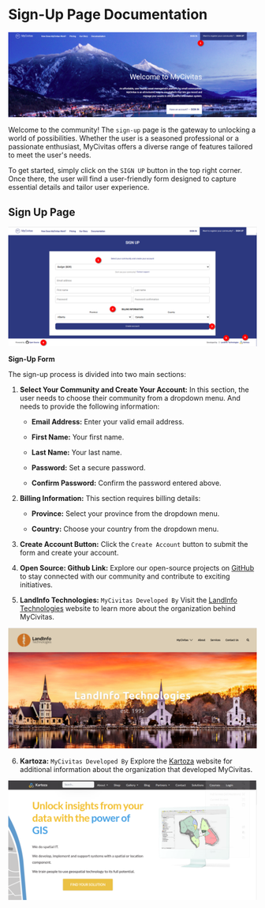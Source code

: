# Sign-Up Page Documentation

![sign up option](./img/sign-up-1.png)

Welcome to the community! The `sign-up` page is the gateway to unlocking a world of possibilities. Whether the user is a seasoned professional or a passionate enthusiast, MyCivitas offers a diverse range of features tailored to meet the user's needs.

To get started, simply click on the `SIGN UP` button in the top right corner. Once there, the user will find a user-friendly form designed to capture essential details and tailor user experience.

## Sign Up Page

![sign up page](./img/sign-up-2.png)

**Sign-Up Form**

The sign-up process is divided into two main sections:

1. **Select Your Community and Create Your Account:** In this section, the user needs to choose their community from a dropdown menu. And needs to provide the following information:

    - **Email Address:** Enter your valid email address.

    - **First Name:** Your first name.

    - **Last Name:** Your last name.

    - **Password:** Set a secure password.

    - **Confirm Password:** Confirm the password entered above.

2. **Billing Information:** This section requires billing details:

    - **Province:** Select your province from the dropdown menu.

    - **Country:** Choose your country from the dropdown menu.

3. **Create Account Button:** Click the `Create Account` button to submit the form and create your account.

4. **Open Source: Github Link:** Explore our open-source projects on [GitHub](https://github.com/landinfotech/mycivitas) to stay connected with our community and contribute to exciting initiatives.

5. **LandInfo Technologies:** `MyCivitas Developed By`
Visit the [LandInfo Technologies](https://www.landinfotech.com/) website to learn more about the organization behind MyCivitas.

![LandInfo Technologies](./img/sign-up-3.png)

6. **Kartoza:** `MyCivitas Developed By`
Explore the [Kartoza](https://kartoza.com/) website for additional information about the organization that developed MyCivitas.

![LandInfo Technologies](./img/sign-up-4.png)
